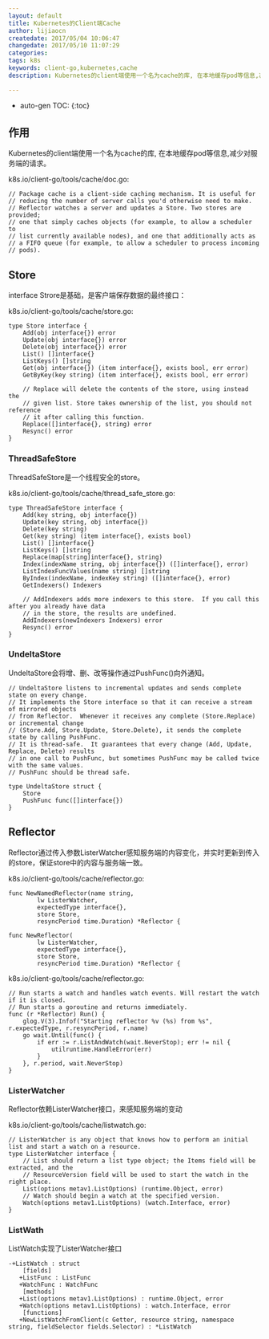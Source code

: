 ```yaml
---
layout: default
title: Kubernetes的Client端Cache
author: lijiaocn
createdate: 2017/05/04 10:06:47
changedate: 2017/05/10 11:07:29
categories:
tags: k8s
keywords: client-go,kubernetes,cache
description: Kubernetes的client端使用一个名为cache的库, 在本地缓存pod等信息,减少对服务端的请求。

---
```


* auto-gen TOC:
{:toc}

## 作用

Kubernetes的client端使用一个名为cache的库, 在本地缓存pod等信息,减少对服务端的请求。

k8s.io/client-go/tools/cache/doc.go:

	// Package cache is a client-side caching mechanism. It is useful for
	// reducing the number of server calls you'd otherwise need to make.
	// Reflector watches a server and updates a Store. Two stores are provided;
	// one that simply caches objects (for example, to allow a scheduler to
	// list currently available nodes), and one that additionally acts as
	// a FIFO queue (for example, to allow a scheduler to process incoming
	// pods).

## Store

interface Strore是基础，是客户端保存数据的最终接口：

k8s.io/client-go/tools/cache/store.go:

	type Store interface {
		Add(obj interface{}) error
		Update(obj interface{}) error
		Delete(obj interface{}) error
		List() []interface{}
		ListKeys() []string
		Get(obj interface{}) (item interface{}, exists bool, err error)
		GetByKey(key string) (item interface{}, exists bool, err error)

		// Replace will delete the contents of the store, using instead the
		// given list. Store takes ownership of the list, you should not reference
		// it after calling this function.
		Replace([]interface{}, string) error
		Resync() error
	}

### ThreadSafeStore 

ThreadSafeStore是一个线程安全的store。

k8s.io/client-go/tools/cache/thread_safe_store.go:

	type ThreadSafeStore interface {
		Add(key string, obj interface{})
		Update(key string, obj interface{})
		Delete(key string)
		Get(key string) (item interface{}, exists bool)
		List() []interface{}
		ListKeys() []string
		Replace(map[string]interface{}, string)
		Index(indexName string, obj interface{}) ([]interface{}, error)
		ListIndexFuncValues(name string) []string
		ByIndex(indexName, indexKey string) ([]interface{}, error)
		GetIndexers() Indexers

		// AddIndexers adds more indexers to this store.  If you call this after you already have data
		// in the store, the results are undefined.
		AddIndexers(newIndexers Indexers) error
		Resync() error
	}

### UndeltaStore

UndeltaStore会将增、删、改等操作通过PushFunc()向外通知。

	// UndeltaStore listens to incremental updates and sends complete state on every change.
	// It implements the Store interface so that it can receive a stream of mirrored objects
	// from Reflector.  Whenever it receives any complete (Store.Replace) or incremental change
	// (Store.Add, Store.Update, Store.Delete), it sends the complete state by calling PushFunc.
	// It is thread-safe.  It guarantees that every change (Add, Update, Replace, Delete) results
	// in one call to PushFunc, but sometimes PushFunc may be called twice with the same values.
	// PushFunc should be thread safe.
	
	type UndeltaStore struct {
		Store
		PushFunc func([]interface{})
	}

## Reflector

Reflector通过传入参数ListerWatcher感知服务端的内容变化，并实时更新到传入的store，保证store中的内容与服务端一致。

k8s.io/client-go/tools/cache/reflector.go:

	func NewNamedReflector(name string, 
			lw ListerWatcher, 
			expectedType interface{}, 
			store Store, 
			resyncPeriod time.Duration) *Reflector {

	func NewReflector(
			lw ListerWatcher, 
			expectedType interface{}, 
			store Store, 
			resyncPeriod time.Duration) *Reflector {


k8s.io/client-go/tools/cache/reflector.go:

	// Run starts a watch and handles watch events. Will restart the watch if it is closed.
	// Run starts a goroutine and returns immediately.
	func (r *Reflector) Run() {
		glog.V(3).Infof("Starting reflector %v (%s) from %s", r.expectedType, r.resyncPeriod, r.name)
		go wait.Until(func() {
			if err := r.ListAndWatch(wait.NeverStop); err != nil {
				utilruntime.HandleError(err)
			}
		}, r.period, wait.NeverStop)
	}
### ListerWatcher

Reflector依赖ListerWatcher接口，来感知服务端的变动

k8s.io/client-go/tools/cache/listwatch.go:

	// ListerWatcher is any object that knows how to perform an initial list and start a watch on a resource.
	type ListerWatcher interface {
		// List should return a list type object; the Items field will be extracted, and the
		// ResourceVersion field will be used to start the watch in the right place.
		List(options metav1.ListOptions) (runtime.Object, error)
		// Watch should begin a watch at the specified version.
		Watch(options metav1.ListOptions) (watch.Interface, error)
	}

### ListWath

ListWatch实现了ListerWatcher接口

	-+ListWatch : struct
	    [fields]
	   +ListFunc : ListFunc
	   +WatchFunc : WatchFunc
	    [methods]
	   +List(options metav1.ListOptions) : runtime.Object, error
	   +Watch(options metav1.ListOptions) : watch.Interface, error
	    [functions]
	   +NewListWatchFromClient(c Getter, resource string, namespace string, fieldSelector fields.Selector) : *ListWatch

